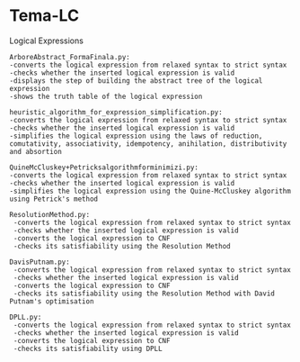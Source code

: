 # Tema-LC

Logical Expressions

    ArboreAbstract_FormaFinala.py:
    -converts the logical expression from relaxed syntax to strict syntax
    -checks whether the inserted logical expression is valid
    -displays the step of building the abstract tree of the logical expression
    -shows the truth table of the logical expression
 
    heuristic_algorithm_for_expression_simplification.py:
    -converts the logical expression from relaxed syntax to strict syntax
    -checks whether the inserted logical expression is valid
    -simplifies the logical expression using the laws of reduction, comutativity, associativity, idempotency, anihilation, distributivity and absortion
  
    QuineMcCluskey+Petricksalgorithmforminimizi.py:
    -converts the logical expression from relaxed syntax to strict syntax
    -checks whether the inserted logical expression is valid
    -simplifies the logical expression using the Quine-McCluskey algorithm using Petrick's method
   
    ResolutionMethod.py:
     -converts the logical expression from relaxed syntax to strict syntax
     -checks whether the inserted logical expression is valid
     -converts the logical expression to CNF
     -checks its satisfiability using the Resolution Method
     
    DavisPutnam.py:
     -converts the logical expression from relaxed syntax to strict syntax
     -checks whether the inserted logical expression is valid
     -converts the logical expression to CNF
     -checks its satisfiability using the Resolution Method with David Putnam's optimisation
     
    DPLL.py:
     -converts the logical expression from relaxed syntax to strict syntax
     -checks whether the inserted logical expression is valid
     -converts the logical expression to CNF
     -checks its satisfiability using DPLL
